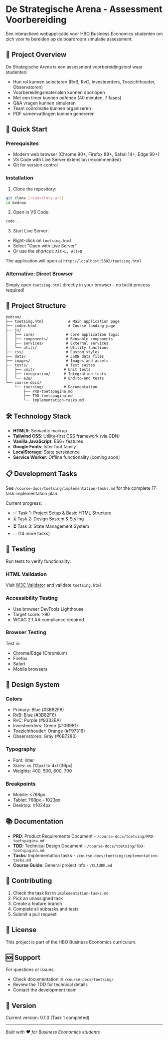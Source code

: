 # De Strategische Arena - Assessment Voorbereiding

Een interactieve webapplicatie voor HBO Business Economics studenten om zich voor te bereiden op de boardroom simulatie assessment.

## 🎯 Project Overview

De Strategische Arena is een assessment voorbereidingstool waar studenten:
- Hun rol kunnen selecteren (RvB, RvC, Investeerders, Toezichthouder, Observatoren)
- Voorbereidingsmaterialen kunnen doorlopen
- Met een timer kunnen oefenen (40 minuten, 7 fases)
- Q&A vragen kunnen simuleren
- Team coördinatie kunnen organiseren
- PDF samenvattingen kunnen genereren

## 🚀 Quick Start

### Prerequisites
- Modern web browser (Chrome 90+, Firefox 88+, Safari 14+, Edge 90+)
- VS Code with Live Server extension (recommended)
- Git for version control

### Installation

1. Clone the repository:
```bash
git clone [repository-url]
cd bedrom
```

2. Open in VS Code:
```bash
code .
```

3. Start Live Server:
- Right-click on `toetsing.html`
- Select "Open with Live Server"
- Or use the shortcut: `Alt+L, Alt+O`

The application will open at `http://localhost:5502/toetsing.html`

### Alternative: Direct Browser
Simply open `toetsing.html` directly in your browser - no build process required!

## 📁 Project Structure

```
bedrom/
├── toetsing.html           # Main application page
├── index.html              # Course landing page
├── js/
│   ├── core/              # Core application logic
│   ├── components/        # Reusable components
│   ├── services/          # External services
│   └── utils/             # Utility functions
├── css/                   # Custom styles
├── data/                  # JSON data files
├── images/                # Images and assets
├── tests/                 # Test suites
│   ├── unit/             # Unit tests
│   ├── integration/      # Integration tests
│   └── e2e/              # End-to-end tests
└── course-docs/
    └── toetsing/         # Documentation
        ├── PRD-toetspagina.md
        ├── TDD-toetspagina.md
        └── implementation-tasks.md
```

## 🛠️ Technology Stack

- **HTML5**: Semantic markup
- **Tailwind CSS**: Utility-first CSS framework (via CDN)
- **Vanilla JavaScript**: ES6+ features
- **Google Fonts**: Inter font family
- **LocalStorage**: State persistence
- **Service Worker**: Offline functionality (coming soon)

## 📋 Development Tasks

See `/course-docs/toetsing/implementation-tasks.md` for the complete 17-task implementation plan.

Current progress:
- ✅ Task 1: Project Setup & Basic HTML Structure
- ⏳ Task 2: Design System & Styling
- ⏳ Task 3: State Management System
- ... (14 more tasks)

## 🧪 Testing

Run tests to verify functionality:

### HTML Validation
Visit [W3C Validator](https://validator.w3.org/) and validate `toetsing.html`

### Accessibility Testing
- Use browser DevTools Lighthouse
- Target score: >90
- WCAG 2.1 AA compliance required

### Browser Testing
Test in:
- Chrome/Edge (Chromium)
- Firefox
- Safari
- Mobile browsers

## 🎨 Design System

### Colors
- Primary: Blue (#3B82F6)
- RvB: Blue (#3B82F6)
- RvC: Purple (#9333EA)
- Investeerders: Green (#10B981)
- Toezichthouder: Orange (#F97316)
- Observatoren: Gray (#6B7280)

### Typography
- Font: Inter
- Sizes: xs (12px) to 4xl (36px)
- Weights: 400, 500, 600, 700

### Breakpoints
- Mobile: <768px
- Tablet: 768px - 1023px
- Desktop: ≥1024px

## 📚 Documentation

- **PRD**: Product Requirements Document - `/course-docs/toetsing/PRD-toetspagina.md`
- **TDD**: Technical Design Document - `/course-docs/toetsing/TDD-toetspagina.md`
- **Tasks**: Implementation tasks - `/course-docs/toetsing/implementation-tasks.md`
- **Course Guide**: General project info - `/CLAUDE.md`

## 👥 Contributing

1. Check the task list in `implementation-tasks.md`
2. Pick an unassigned task
3. Create a feature branch
4. Complete all subtasks and tests
5. Submit a pull request

## 📝 License

This project is part of the HBO Business Economics curriculum.

## 🆘 Support

For questions or issues:
- Check documentation in `/course-docs/toetsing/`
- Review the TDD for technical details
- Contact the development team

## 🔄 Version

Current version: 0.1.0 (Task 1 completed)

---

*Built with ❤️ for Business Economics students*